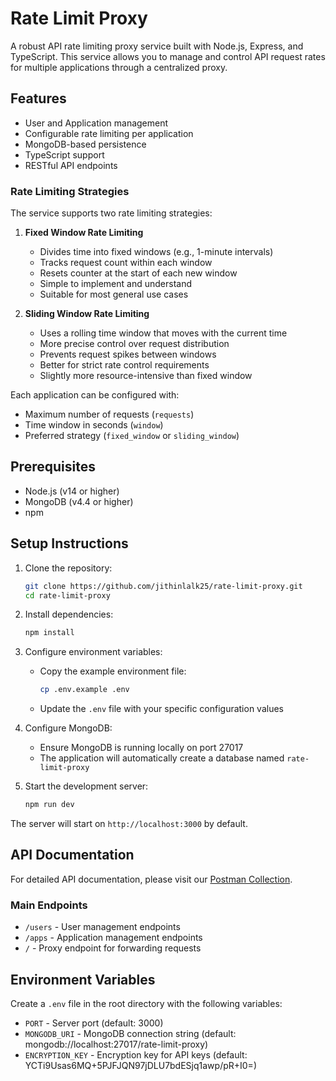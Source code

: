 # Rate Limit Proxy

A robust API rate limiting proxy service built with Node.js, Express, and TypeScript. This service allows you to manage and control API request rates for multiple applications through a centralized proxy.

## Features

- User and Application management
- Configurable rate limiting per application
- MongoDB-based persistence
- TypeScript support
- RESTful API endpoints

### Rate Limiting Strategies

The service supports two rate limiting strategies:

1. **Fixed Window Rate Limiting**

   - Divides time into fixed windows (e.g., 1-minute intervals)
   - Tracks request count within each window
   - Resets counter at the start of each new window
   - Simple to implement and understand
   - Suitable for most general use cases

2. **Sliding Window Rate Limiting**
   - Uses a rolling time window that moves with the current time
   - More precise control over request distribution
   - Prevents request spikes between windows
   - Better for strict rate control requirements
   - Slightly more resource-intensive than fixed window

Each application can be configured with:

- Maximum number of requests (`requests`)
- Time window in seconds (`window`)
- Preferred strategy (`fixed_window` or `sliding_window`)

## Prerequisites

- Node.js (v14 or higher)
- MongoDB (v4.4 or higher)
- npm

## Setup Instructions

1. Clone the repository:

   ```bash
   git clone https://github.com/jithinlalk25/rate-limit-proxy.git
   cd rate-limit-proxy
   ```

2. Install dependencies:

   ```bash
   npm install
   ```

3. Configure environment variables:

   - Copy the example environment file:
     ```bash
     cp .env.example .env
     ```
   - Update the `.env` file with your specific configuration values

4. Configure MongoDB:

   - Ensure MongoDB is running locally on port 27017
   - The application will automatically create a database named `rate-limit-proxy`

5. Start the development server:
   ```bash
   npm run dev
   ```

The server will start on `http://localhost:3000` by default.

## API Documentation

For detailed API documentation, please visit our [Postman Collection](https://documenter.getpostman.com/view/18015134/2sAYQUqZq6).

### Main Endpoints

- `/users` - User management endpoints
- `/apps` - Application management endpoints
- `/` - Proxy endpoint for forwarding requests

## Environment Variables

Create a `.env` file in the root directory with the following variables:

- `PORT` - Server port (default: 3000)
- `MONGODB_URI` - MongoDB connection string (default: mongodb://localhost:27017/rate-limit-proxy)
- `ENCRYPTION_KEY` - Encryption key for API keys (default: YCTi9Usas6MQ+5PJFJQN97jDLU7bdESjq1awp/pR+I0=)
